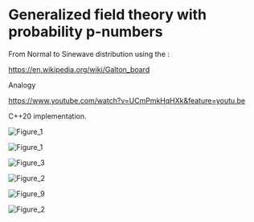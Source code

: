 # Generalized field theory with probability p-numbers

From Normal to Sinewave distribution using the : 

https://en.wikipedia.org/wiki/Galton_board

Analogy

https://www.youtube.com/watch?v=UCmPmkHqHXk&feature=youtu.be

C++20 implementation. 

![Figure_1](https://user-images.githubusercontent.com/75379917/172885838-9a640c10-6f10-4268-9afe-6f209ec89f7d.png)

![Figure_1](https://user-images.githubusercontent.com/75379917/171993589-c2d9824d-f931-4a36-ad55-4a6dac93ed86.png)

![Figure_3](https://user-images.githubusercontent.com/75379917/171993594-d1607125-3d3e-49f4-b612-cf65075fea90.png)

![Figure_2](https://user-images.githubusercontent.com/75379917/171993597-f36b8444-05ec-42f0-bc43-14d2e019fbb3.png)

![Figure_9](https://github.com/MULTICOMPLEX/Field-Mathematics/assets/75379917/84a448d1-f086-4bf6-accb-ac6cbae7e261)

![Figure_2](https://github.com/MULTICOMPLEX/Field-Mathematics/assets/75379917/49c31f22-b974-4db9-9462-bba7091182da)
